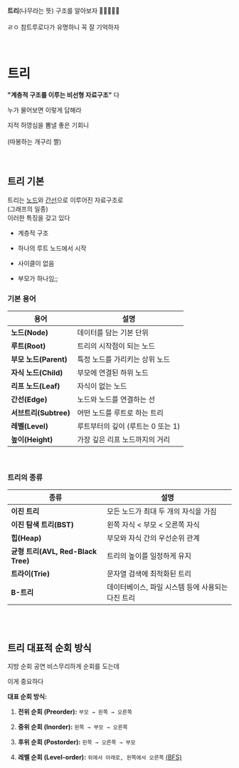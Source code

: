 <br><br>
**트리**(나무라는 뜻) 구조를 알아보자 🌲🌲🔥🔥💀
<br><br>
ㄹㅇ 참트루로다가 유명하니 꼭 잘 기억하자
<br><br><br>

# 트리
**"계층적 구조를 이루는 비선형 자료구조"** 다

누가 물어보면 이렇게 답해라

지적 허영심을 뽐낼 좋은 기회니
<br><br>
(따봉하는 개구리 짤)
<br><br><br>

## 트리 기본
트리는 [노드](graph_ele.md#노드-버택스)와 [간선](graph_ele.md#엣지)으로 이루어진 자료구조로<br>
(그래프의 일종)<br>
이러한 특징을 갖고 있다

- 계층적 구조

- 하나의 루트 노드에서 시작

- 사이클이 없음

- 부모가 하나임;;

### 기본 용어
| 용어                | 설명                    |
| ----------------- | --------------------- |
| **노드(Node)**      | 데이터를 담는 기본 단위         |
| **루트(Root)**      | 트리의 시작점이 되는 노드        |
| **부모 노드(Parent)** | 특정 노드를 가리키는 상위 노드     |
| **자식 노드(Child)**  | 부모에 연결된 하위 노드         |
| **리프 노드(Leaf)**   | 자식이 없는 노드             |
| **간선(Edge)**      | 노드와 노드를 연결하는 선        |
| **서브트리(Subtree)** | 어떤 노드를 루트로 하는 트리      |
| **레벨(Level)**     | 루트부터의 깊이 (루트는 0 또는 1) |
| **높이(Height)**    | 가장 깊은 리프 노드까지의 거리     |

<br>

### 트리의 종류
| 종류                             | 설명                           |
| ------------------------------ | ---------------------------- |
| **이진 트리**                      | 모든 노드가 최대 두 개의 자식을 가짐        |
| **이진 탐색 트리(BST)**              | 왼쪽 자식 < 부모 < 오른쪽 자식          |
| **힙(Heap)**                    | 부모와 자식 간의 우선순위 관계            |
| **균형 트리(AVL, Red-Black Tree)** | 트리의 높이를 일정하게 유지              |
| **트라이(Trie)**                  | 문자열 검색에 최적화된 트리              |
| **B-트리**                       | 데이터베이스, 파일 시스템 등에 사용되는 다진 트리 |

<br><br>

## 트리 대표적 순회 방식

지방 순회 공연 비스무리하게 순회를 도는데

이게 중요하다

**대표 순회 방식:**
1. **전위 순회 (Preorder):** `부모 → 왼쪽 → 오른쪽`

2. **중위 순회 (Inorder):** `왼쪽 → 부모 → 오른쪽`

3. **후위 순회 (Postorder):** `왼쪽 → 오른쪽 → 부모`

4. **레벨 순회 (Level-order):** `위에서 아래로, 왼쪽에서 오른쪽` [(BFS)](BFS_DFS.md#bfs)
